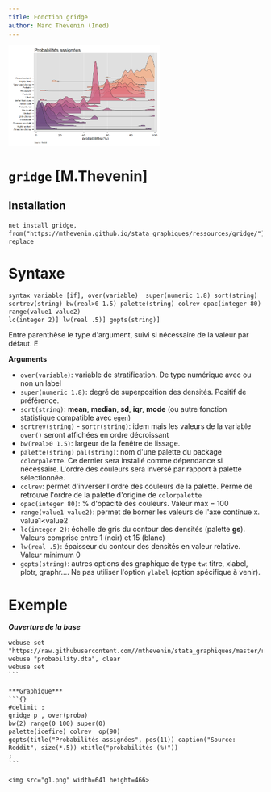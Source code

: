 ```yaml
---
title: Fonction gridge
author: Marc Thevenin (Ined)
---
```


<img src="g1.png" width=300 height=200>


# `gridge` [M.Thevenin]

## Installation

```{}
net install gridge, from("https://mthevenin.github.io/stata_graphiques/ressources/gridge/") replace
```

# Syntaxe

```{}
syntax variable [if], over(variable)  super(numeric 1.8) sort(string)  sortrev(string) bw(real>0 1.5) palette(string) colrev opac(integer 80) range(value1 value2) 
lc(integer 2)] lw(real .5)] gopts(string)]              
```
Entre parenthèse le type d'argument, suivi si nécessaire de la valeur par défaut. E

**Arguments**  

- `over(variable)`: variable de stratification. De type numérique avec ou non un label
- `super(numeric 1.8)`: degré de superposition des densités. Positif de préférence.
- `sort(string)`: **mean**, **median**, **sd**, **iqr**, **mode** (ou autre fonction statistique compatible avec `egen`)
- `sortrev(string)` - `sortr(string)`: idem mais les valeurs de la variable `over()` seront affichées en ordre décroissant
- `bw(real>0 1.5)`: largeur de la fenêtre de lissage.
- `palette(string)`  `pal(string)`: nom d'une palette du package `colorpalette`. Ce dernier sera installé comme dépendance si nécessaire. L'ordre des couleurs sera inversé par rapport à palette sélectionnée. 
- `colrev`: permet d'inverser l'ordre des couleurs de la palette. Perme de retrouve l'ordre de la palette d'origine de `colorpalette`
- `opac(integer 80)`: % d'opacité des couleurs. Valeur max = 100
- `range(value1 value2)`: permet de borner les valeurs de l'axe continue x. value1<value2
- `lc(integer 2)`: échelle de gris du contour des densités (palette **gs**). Valeurs comprise entre 1 (noir) et 15 (blanc)
- `lw(real .5)`: épaisseur du contour des densités en valeur relative. Valeur minimum 0
- `gopts(string)`: autres options des graphique de type `tw`: titre, xlabel, plotr, graphr.... Ne pas utiliser l'option `ylabel` (option spécifique à venir).                                                                                       
                                                                                          
# Exemple

***Ouverture de la base***
````{}
webuse set  "https://raw.githubusercontent.com//mthevenin/stata_graphiques/master/ressources/gridge"
webuse "probability.dta", clear
webuse set
```
  
***Graphique***
```{}
#delimit ;
gridge p , over(proba) 
bw(2) range(0 100) super(0) 
palette(icefire) colrev  op(90)
gopts(title("Probabilités assignées", pos(11)) caption("Source: Reddit", size(*.5)) xtitle("probabilités (%)")) 
;
```

<img src="g1.png" width=641 height=466>

  



